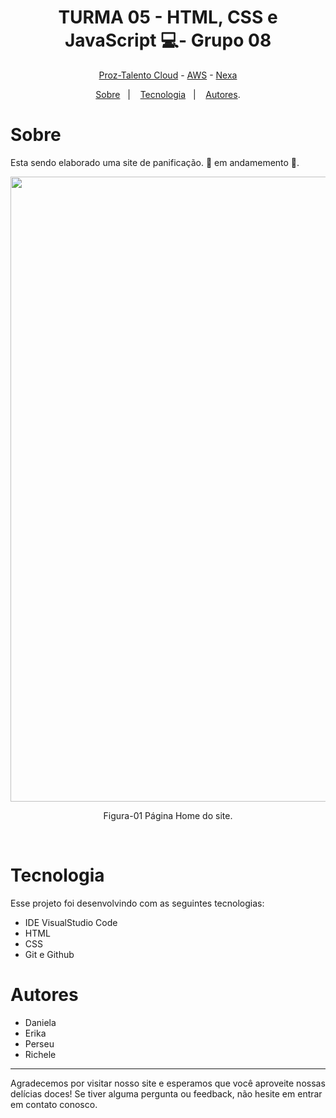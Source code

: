 <h1 align="center"> TURMA 05 -  HTML, CSS e JavaScript 💻- Grupo 08 </h1>

<p align="center"> <a href="https://prozeducacao.com.br/" target="_blank" >Proz-Talento Cloud</a> - <a href="https://aws.amazon.com/pt/" target="_blank">AWS</a> - <a href="https://www.nexaresources.com/" target="_blank">Nexa</a> </p>

<p align="center">
<a href="#sobre">Sobre</a>&nbsp;&nbsp;&nbsp|&nbsp;&nbsp;&nbsp;
<a href="#tecnologia">Tecnologia</a>&nbsp;&nbsp;&nbsp|&nbsp;&nbsp;&nbsp;
<a href="#autores">Autores</a>.</p>

# Sobre

Esta sendo elaborado uma site de panificação. 🚧 em andamemento 🚧. 




<p align="center">
 
<img src="https://github.com/Daniela2319/Proz-TalentoCloud-AWS-Nexa-Grupo08/assets/106537496/8ae1d286-b891-4c5f-830e-1ee7184b81cd" height="1000" width="700">
  
  <br>
  </p>
   <p align="center">Figura-01  Página Home do site.</p>


<br>

# Tecnologia

Esse projeto foi desenvolvindo com as seguintes tecnologias:

- IDE VisualStudio Code
- HTML
- CSS
- Git e Github

# Autores
- Daniela
- Erika
- Perseu
- Richele

---

Agradecemos por visitar nosso site e esperamos que você aproveite nossas delícias doces! Se tiver alguma pergunta ou feedback, não hesite em entrar em contato conosco.

